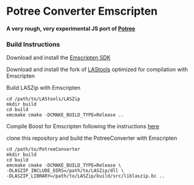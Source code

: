 # Potree Converter Emscripten
#### A very rough, very experimental JS port of [Potree](https://github.com/potree/PotreeConverter)

### Build Instructions

Download and install the [Emscripten SDK]('https://github.com/kripken/emscripten')

Download and install the fork of [LAStools]('https://github.com/rochester-rcl/LAStools') optimized for compilation with Emscripten

Build LASZip with Emscripten
```
cd /path/to/LAStools/LASZip
mkdir build
cd build
emcmake cmake -DCMAKE_BUILD_TYPE=Release ..
```
Compile Boost for Emscripten following the instructions [here](https://github.com/arielm/chronotext-boost)

clone this repository and build the PotreeConverter with Emscripten

```
cd /path/to/PotreeConverter
mkdir build
cd build
emcmake cmake -DCMAKE_BUILD_TYPE=Release \
-DLASZIP_INCLUDE_DIRS=/path/to/LASZip/dll \
-DLASZIP_LIBRARY=/path/to/LASZip/build/src/liblaszip.bc ..
```
